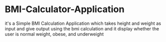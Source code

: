 # BMI-Calculator-Application
it's a Simple BMI Calculation Application which takes height and weight as input and give output using the bmi calculation and it display whether the user is normal weight, obese, and underweight
